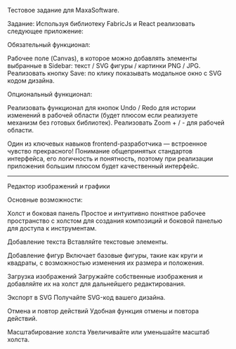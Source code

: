 Тестовое задание для MaxaSoftware.

Задание:
Используя библиотеку FabricJs и React реализовать следующее приложение:

Обязательный функционал:

Рабочее поле (Canvas), в которое можно добавлять элементы выбранные в Sidebar: текст / SVG фигуры / картинки PNG / JPG.
Реализовать кнопку Save: по клику показывать модальное окно с SVG кодом дизайна.

Опциональный функционал:

Реализовать функционал для кнопок Undo / Redo для истории изменений в рабочей области (будет плюсом если реализуете механизм без готовых библиотек).
Реализовать Zoom + / - для рабочей области.

Один из ключевых навыков frontend-разработчика — встроенное чувство прекрасного! Понимание общепринятых стандартов интерфейса, его логичность и понятность, поэтому при реализации приложения большим плюсом будет качественный интерфейс.

---

Редактор изображений и графики

Основные возможности:

Холст и боковая панель
Простое и интуитивно понятное рабочее пространство с холстом для создания композиций и боковой панелью для доступа к инструментам.

Добавление текста
Вставляйте текстовые элементы.

Добавление фигур
Включает базовые фигуры, такие как круги и квадраты, с возможностью изменения их размера и положения.

Загрузка изображений
Загружайте собственные изображения и добавляйте их на холст для дальнейшего редактирования.

Экспорт в SVG
Получайте SVG-код вашего дизайна.

Отмена и повтор действий
Удобная функция отмены и повтора действий.

Масштабирование холста
Увеличивайте или уменьшайте масштаб холста.
